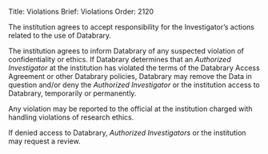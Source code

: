 Title: Violations
Brief: Violations
Order: 2120

The institution agrees to accept responsibility for the Investigator’s actions related to the use of Databrary.

The institution agrees to inform Databrary of any suspected violation of confidentiality or ethics.
If Databrary determines that an *Authorized Investigator* at the institution has violated the terms of the Databrary Access Agreement or other Databrary policies, Databrary may remove the Data in question and/or deny the *Authorized Investigator* or the institution access to Databrary, temporarily or permanently.

Any violation may be reported to the official at the institution charged with handling violations of research ethics.

If denied access to Databrary, *Authorized Investigators* or the institution may request a review.
